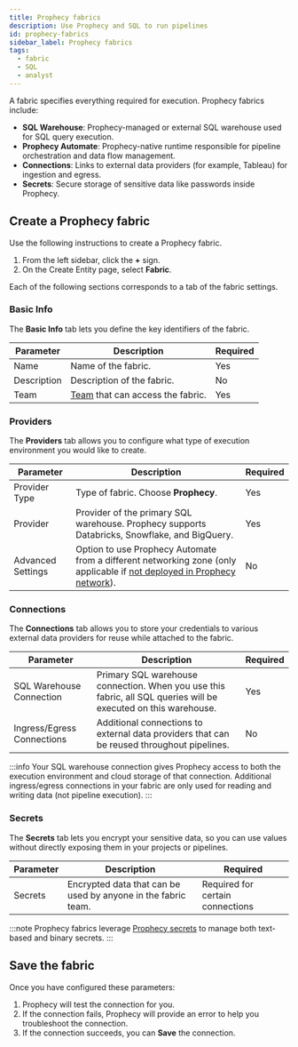 ```yaml
---
title: Prophecy fabrics
description: Use Prophecy and SQL to run pipelines
id: prophecy-fabrics
sidebar_label: Prophecy fabrics
tags:
  - fabric
  - SQL
  - analyst
---
```


A fabric specifies everything required for execution. Prophecy fabrics include:

- **SQL Warehouse**: Prophecy-managed or external SQL warehouse used for SQL query execution.
- **Prophecy Automate**: Prophecy-native runtime responsible for pipeline orchestration and data flow management.
- **Connections**: Links to external data providers (for example, Tableau) for ingestion and egress.
- **Secrets**: Secure storage of sensitive data like passwords inside Prophecy.

## Create a Prophecy fabric

Use the following instructions to create a Prophecy fabric.

1. From the left sidebar, click the **+** sign.
1. On the Create Entity page, select **Fabric**.

Each of the following sections corresponds to a tab of the fabric settings.

### Basic Info

The **Basic Info** tab lets you define the key identifiers of the fabric.

| Parameter   | Description                                | Required |
| ----------- | ------------------------------------------ | -------- |
| Name        | Name of the fabric.                        | Yes      |
| Description | Description of the fabric.                 | No       |
| Team        | [Team](/teams) that can access the fabric. | Yes      |

### Providers

The **Providers** tab allows you to configure what type of execution environment you would like to create.

| Parameter         | Description                                                                                                                                                              | Required |
| ----------------- | ------------------------------------------------------------------------------------------------------------------------------------------------------------------------ | -------- |
| Provider Type     | Type of fabric. Choose **Prophecy**.                                                                                                                                     | Yes      |
| Provider          | Provider of the primary SQL warehouse. Prophecy supports Databricks, Snowflake, and BigQuery.                                                                            | Yes      |
| Advanced Settings | Option to use Prophecy Automate from a different networking zone (only applicable if [not deployed in Prophecy network](docs/getting-started/editions/architecture.md)). | No       |

### Connections

The **Connections** tab allows you to store your credentials to various external data providers for reuse while attached to the fabric.

| Parameter                  | Description                                                                                                     | Required |
| -------------------------- | --------------------------------------------------------------------------------------------------------------- | -------- |
| SQL Warehouse Connection   | Primary SQL warehouse connection. When you use this fabric, all SQL queries will be executed on this warehouse. | Yes      |
| Ingress/Egress Connections | Additional connections to external data providers that can be reused throughout pipelines.                      | No       |

:::info
Your SQL warehouse connection gives Prophecy access to both the execution environment and cloud storage of that connection. Additional ingress/egress connections in your fabric are only used for reading and writing data (not pipeline execution).
:::

### Secrets

The **Secrets** tab lets you encrypt your sensitive data, so you can use values without directly exposing them in your projects or pipelines.

| Parameter | Description                                                   | Required                         |
| --------- | ------------------------------------------------------------- | -------------------------------- |
| Secrets   | Encrypted data that can be used by anyone in the fabric team. | Required for certain connections |

:::note
Prophecy fabrics leverage [Prophecy secrets](docs/core/prophecy-fabrics/secrets.md) to manage both text-based and binary secrets.
:::

## Save the fabric

Once you have configured these parameters:

1. Prophecy will test the connection for you.
1. If the connection fails, Prophecy will provide an error to help you troubleshoot the connection.
1. If the connection succeeds, you can **Save** the connection.
